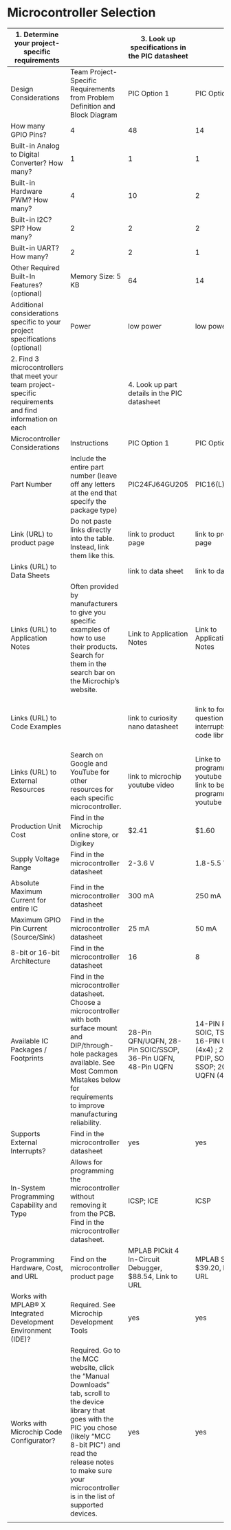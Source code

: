 # Microcontroller Selection

| 1. Determine your project-specific requirements                                                           |                                                                                                                                                                                                                                                             | 3. Look up specifications in the PIC datasheet              |                                                                                          |                                                                                        |
|-----------------------------------------------------------------------------------------------------------|-------------------------------------------------------------------------------------------------------------------------------------------------------------------------------------------------------------------------------------------------------------|-------------------------------------------------------------|------------------------------------------------------------------------------------------|----------------------------------------------------------------------------------------|
| Design Considerations                                                                                     | Team Project-Specific Requirements  from Problem Definition and Block Diagram                                                                                                                                                                               | PIC Option 1                                                | PIC Option 2                                                                             | PIC Option 3                                                                           |
| How many GPIO Pins?                                                                                       | 4                                                                                                                                                                                                                                                           | 48                                                          | 14                                                                                       | 28                                                                                     |
| Built-in Analog to Digital Converter? How many?                                                           | 1                                                                                                                                                                                                                                                           | 1                                                           | 1                                                                                        | 1                                                                                      |
| Built-in Hardware PWM? How many?                                                                          | 4                                                                                                                                                                                                                                                           | 10                                                          | 2                                                                                        | 4                                                                                      |
| Built-in I2C? SPI? How many?                                                                              | 2                                                                                                                                                                                                                                                           | 2                                                           | 2                                                                                        | 2                                                                                      |
| Built-in UART? How many?                                                                                  | 2                                                                                                                                                                                                                                                           | 2                                                           | 1                                                                                        | 2                                                                                      |
| Other Required Built-In Features? (optional)                                                              | Memory Size: 5 KB                                                                                                                                                                                                                                           | 64                                                          | 14                                                                                       | 7                                                                                      |
| Additional considerations specific to your project specifications (optional)                              | Power                                                                                                                                                                                                                                                       | low power                                                   | low power                                                                                | low power, temp sensor                                                                 |
| 2. Find 3 microcontrollers that meet your team project-specific requirements and find information on each |                                                                                                                                                                                                                                                             | 4. Look up part details in the PIC datasheet                |                                                                                          |                                                                                        |
| Microcontroller Considerations                                                                            | Instructions                                                                                                                                                                                                                                                | PIC Option 1                                                | PIC Option 2                                                                             | PIC Option 3                                                                           |
| Part Number                                                                                               | Include the entire part number (leave off any letters at the end that specify the package type)                                                                                                                                                             | PIC24FJ64GU205                                              | PIC16(L)F18325                                                                           | PIC16(L)F15354                                                                         |
| Link (URL) to product page                                                                                | Do not paste links directly into the table. Instead, link them like this.                                                                                                                                                                                   | link to product page                                        | link to product page                                                                     | link to product page                                                                   |
| Links (URL) to Data Sheets                                                                                |                                                                                                                                                                                                                                                             | link to data sheet                                          | link to datasheet                                                                        | link to datasheet                                                                      |
|  Links (URL) to Application Notes                                                                         | Often provided by manufacturers to give you specific examples of how to use their products. Search for them in the search bar on the Microchip’s website.                                                                                                   | Link to Application Notes                                   | Link to Application Notes                                                                | Link to Application Notes                                                              |
| Links (URL) to Code Examples                                                                              |                                                                                                                                                                                                                                                             | link to curiosity nano datasheet                            | link to forum question about interrupts link to code library                             | link to forum questions using usart link to forum questions about SAF storage          |
| Links (URL) to External Resources                                                                         | Search on Google and YouTube for other resources for each specific microcontroller.                                                                                                                                                                         | link to microchip youtube video                             | Linke to programming youtube video link to beginning programming youtube video           | link to youtube video on I2C implementation  link to memory programming specifications |
| Production Unit Cost                                                                                      | Find in the Microchip online store, or Digikey                                                                                                                                                                                                              | $2.41                                                       | $1.60                                                                                    | $1.45                                                                                  |
| Supply Voltage Range                                                                                      | Find in the microcontroller datasheet                                                                                                                                                                                                                       | 2-3.6 V                                                     | 1.8-5.5 V                                                                                | 1.8-5.5 V                                                                              |
| Absolute Maximum Current for entire IC                                                                    | Find in the microcontroller datasheet                                                                                                                                                                                                                       | 300 mA                                                      | 250 mA                                                                                   | 250 mA                                                                                 |
| Maximum GPIO Pin Current (Source/Sink)                                                                    | Find in the microcontroller datasheet                                                                                                                                                                                                                       | 25 mA                                                       | 50 mA                                                                                    | 50mA                                                                                   |
| 8-bit or 16-bit Architecture                                                                              | Find in the microcontroller datasheet                                                                                                                                                                                                                       | 16                                                          | 8                                                                                        | 8                                                                                      |
| Available IC Packages / Footprints                                                                        | Find in the microcontroller datasheet. Choose a microcontroller with both surface mount and DIP/through-hole packages available. See Most Common Mistakes below for requirements to improve manufacturing reliability.                                      | 28-Pin QFN/UQFN, 28-Pin SOIC/SSOP, 36-Pin UQFN, 48-Pin UQFN | 14-PIN PDIP, SOIC, TSSOP; 16-PIN UQFN (4x4) ; 20-PIN PDIP, SOIC, SSOP; 20-PIN UQFN (4x4) | 28-PIN SPDIP, SOIC, SSOP; 28-PIN UQFN (4x4), VQFN/QFN (6x6);                           |
| Supports External Interrupts?                                                                             | Find in the microcontroller datasheet                                                                                                                                                                                                                       | yes                                                         | yes                                                                                      | yes                                                                                    |
| In-System Programming Capability and Type                                                                 | Allows for programming the microcontroller without removing it from the PCB. Find in the microcontroller datasheet.                                                                                                                                         | ICSP; ICE                                                   | ICSP                                                                                     | ICSP                                                                                   |
| Programming Hardware, Cost, and URL                                                                       | Find on the microcontroller product page                                                                                                                                                                                                                    | MPLAB PICkit 4 In-Circuit Debugger, $88.54, Link to URL     | MPLAB SNAP, $39.20, link to URL                                                          | MPLAB SNAP, $39.20, link to URL                                                        |
| Works with MPLAB® X Integrated Development Environment (IDE)?                                             | Required. See Microchip Development Tools                                                                                                                                                                                                                   | yes                                                         | yes                                                                                      | yes                                                                                    |
| Works with Microchip Code Configurator?                                                                   | Required. Go to the MCC website, click the “Manual Downloads” tab, scroll to the device library that goes with the PIC you chose (likely “MCC 8-bit PIC”) and read the release notes to make sure your microcontroller is in the list of supported devices. | yes                                                         | yes                                                                                      | yes                                                                                    |
|                                                                                                           |                                                                                                                                                                                                                                                             |                                                             |                                                                                          |                                                                                        |
